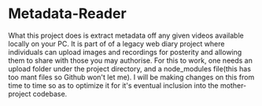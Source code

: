 # Metadata-Reader

What this project does is extract metadata off any given videos available locally on your PC. It is part of of a legacy web diary project 
where individuals can upload images and recordings for posterity and allowing them to share with those you may authorise. For this 
to work, one needs an upload folder under the project directory, and a node_modules file(this has too mant files so Github 
won't let me). I will be making changes on this from time to time so as to optimize it for it's eventual inclusion into the
mother-project codebase.
